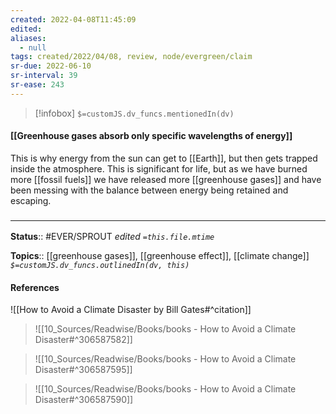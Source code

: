```yaml
---
created: 2022-04-08T11:45:09 
edited: 
aliases:
  - null
tags: created/2022/04/08, review, node/evergreen/claim
sr-due: 2022-06-10
sr-interval: 39
sr-ease: 243
---
```

> [!infobox]
`$=customJS.dv_funcs.mentionedIn(dv)`

#### [[Greenhouse gases absorb only specific wavelengths of energy]]

This is why energy from the sun can get to [[Earth]], but then gets trapped inside the atmosphere. This is significant for life, but as we have burned more [[fossil fuels]] we have released more [[greenhouse gases]] and have been messing with the balance between energy being retained and escaping.

### <hr class="footnote"/>

**Status**:: #EVER/SPROUT
*edited `=this.file.mtime`*

**Topics**:: [[greenhouse gases]], [[greenhouse effect]], [[climate change]]
*`$=customJS.dv_funcs.outlinedIn(dv, this)`*

#### References

![[How to Avoid a Climate Disaster by Bill Gates#^citation]]
> ![[10_Sources/Readwise/Books/books - How to Avoid a Climate Disaster#^306587582]]

> ![[10_Sources/Readwise/Books/books - How to Avoid a Climate Disaster#^306587595]]

> ![[10_Sources/Readwise/Books/books - How to Avoid a Climate Disaster#^306587590]]
